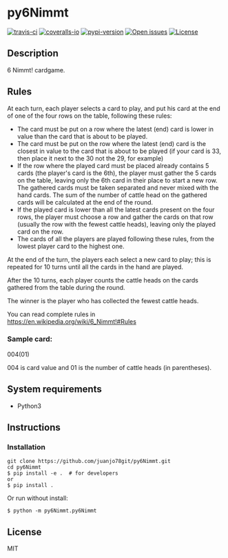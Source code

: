 # py6Nimmt

[![travis-ci][badge-travis]][travis]
[![coveralls-io][badge-coveralls]][coveralls]
[![pypi-version][badge-pypi-version]][pypi]
[![Open issues][badge-issues]][issues]
[![License][badge-license]][license]

## Description

6 Nimmt! cardgame.

## Rules 

At each turn, each player selects a card to play, and put his card at the end of one of the four rows on the table, following these rules:

* The card must be put on a row where the latest (end) card is lower in value than the card that is about to be played.
* The card must be put on the row where the latest (end) card is the closest in value to the card that is about to be played (if your card is 33, then place it next to the 30 not the 29, for example)
* If the row where the played card must be placed already contains 5 cards (the player's card is the 6th), the player must gather the 5 cards on the table, leaving only the 6th card in their place to start a new row. The gathered cards must be taken separated and never mixed with the hand cards. The sum of the number of cattle head on the gathered cards will be calculated at the end of the round.
* If the played card is lower than all the latest cards present on the four rows, the player must choose a row and gather the cards on that row (usually the row with the fewest cattle heads), leaving only the played card on the row.
* The cards of all the players are played following these rules, from the lowest player card to the highest one.

At the end of the turn, the players each select a new card to play; this is repeated for 10 turns until all the cards in the hand are played.

After the 10 turns, each player counts the cattle heads on the cards gathered from the table during the round.

The winner is the player who has collected the fewest cattle heads.

You can read complete rules in https://en.wikipedia.org/wiki/6_Nimmt!#Rules

### Sample card:

  004(01)

  004 is card value and 01 is the number of cattle heads (in parentheses).

## System requirements

* Python3


## Instructions
### Installation

```shell
git clone https://github.com/juanjo78git/py6Nimmt.git
cd py6Nimmt
$ pip install -e .  # for developers
or
$ pip install .
```

Or run without install:

```shell
$ python -m py6Nimmt.py6Nimmt
```


## License

MIT



[bad-travis]:https://api.travis-ci.org/juanjo78git/py6Nimmt.svg?branch=master
[badge-travis]:https://img.shields.io/travis/juanjo78git/py6Nimmt.svg?style=flat-square
[badge-coveralls]:https://img.shields.io/coveralls/juanjo78git/py6Nimmt.svg?style=flat-square
[badge-issues]:http://img.shields.io/github/issues/juanjo78git/py6Nimmt.svg?style=flat-square
[badge-license]:http://img.shields.io/badge/license-MIT-blue.svg?style=flat-square
[badge-pypi-version]:https://img.shields.io/pypi/v/py6Nimmt.svg?style=flat-square
[travis]:https://travis-ci.org/juanjo78git/py6Nimmt
[coveralls]:https://coveralls.io/github/juanjo78git/py6Nimmt
[issues]:https://github.com/juanjo78git/py6Nimmt/issues
[license]:LICENSE
[pypi]:https://pypi.python.org/pypi?:action=display&name=py6Nimmt
